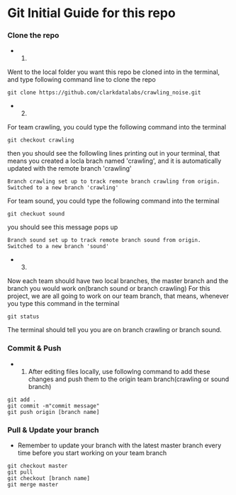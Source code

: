 # Git Initial Guide for this repo

### Clone the repo

 - 1.
Went to the local folder you want this repo be cloned into in the terminal, and type following command line to clone the repo

````
git clone https://github.com/clarkdatalabs/crawling_noise.git  
````

 - 2.
 For team crawling, you could type the following command into the terminal
````
git checkout crawling
````
then you should see the followling lines printing out in your terminal, that means you created a locla brach named 'crawling', and it is automatically updated with the remote branch 'crawling'
````
Branch crawling set up to track remote branch crawling from origin.
Switched to a new branch 'crawling'
````
 For team sound, you could type the following command into the terminal
````
git checkuot sound
````
you should see this message pops up
````
Branch sound set up to track remote branch sound from origin.
Switched to a new branch 'sound'
````

 - 3.
  Now each team should have two local branches, the master branch and the branch you would work on(branch sound or branch crawling)
  For this project, we are all going to work on our team branch, that means, whenever you type this command in the terminal
````
git status
````  
The terminal should tell you you are on branch crawling or branch sound.

### Commit & Push

 - 1. After editing files locally, use followlng command to add these changes and push them to the origin team branch(crawling or sound branch)
````
git add .
git commit -m"commit message"
git push origin [branch name]

````
### Pull & Update your branch
 - Remember to update your branch with the latest master branch every time before you start working on your team branch
````
git checkout master
git pull
git checkout [branch name]
git merge master

````
